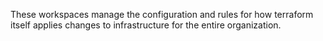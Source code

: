 These workspaces manage the configuration and rules for how terraform itself
applies changes to infrastructure for the entire organization.